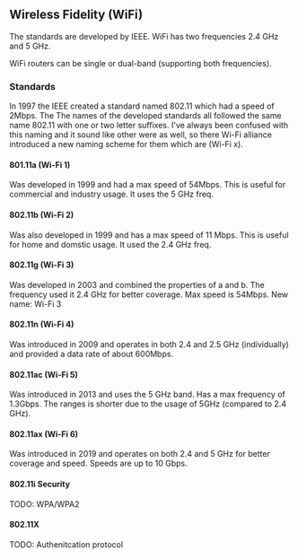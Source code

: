 ## Wireless Fidelity (WiFi)
The standards are developed by IEEE. WiFi has two frequencies 2.4 GHz and 5 GHz.

WiFi routers can be single or dual-band (supporting both frequencies).

### Standards
In 1997 the IEEE created a standard named 802.11 which had a speed of 2Mbps. The
The names of the developed standards all followed the same name 802.11 with one
or two letter suffixes. I've always been confused with this naming and it sound
like other were as well, so there Wi-Fi alliance introduced a new naming scheme
for them which are (Wi-Fi x).

#### 801.11a (Wi-Fi 1)
Was developed in 1999 and had a max speed of 54Mbps. This is useful for
commercial and industry usage. It uses the 5 GHz freq.

#### 802.11b (Wi-Fi 2)
Was also developed in 1999 and has a max speed of 11 Mbps. This is useful for
home and domstic usage. It used the 2.4 GHz freq.

#### 802.11g (Wi-Fi 3)
Was developed in 2003 and combined the properties of a and b. The frequency used
it 2.4 GHz for better coverage. Max speed is 54Mbps.
New name: Wi-Fi 3

#### 802.11n (Wi-Fi 4)
Was introduced in 2009 and operates in both 2.4 and 2.5 GHz (individually) and
provided a data rate of about 600Mbps.

#### 802.11ac (Wi-Fi 5)
Was introduced in 2013 and uses the 5 GHz band. Has a max frequency of 1.3Gbps.
The ranges is shorter due to the usage of 5GHz (compared to 2.4 GHz).

#### 802.11ax (Wi-Fi 6)
Was introduced in 2019 and operates on both 2.4 and 5 GHz for better coverage
and speed. Speeds are up to 10 Gbps.

#### 802.11i Security
TODO: WPA/WPA2

#### 802.11X
TODO: Authenitcation protocol

